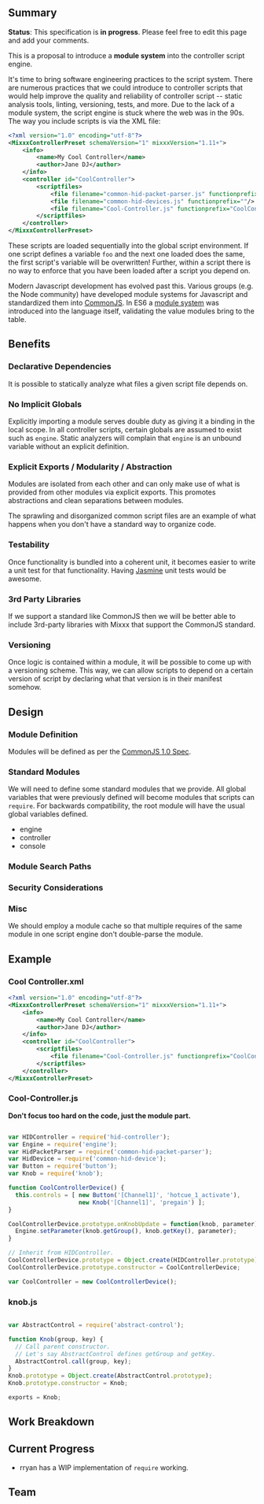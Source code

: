 ## Summary

**Status**: This specification is **in progress**. Please feel free to
edit this page and add your comments.

This is a proposal to introduce a **module system** into the controller
script engine.

It's time to bring software engineering practices to the script system.
There are numerous practices that we could introduce to controller
scripts that would help improve the quality and reliability of
controller script -- static analysis tools, linting, versioning, tests,
and more. Due to the lack of a module system, the script engine is stuck
where the web was in the 90s. The way you include scripts is via the XML
file:

``` xml
<?xml version="1.0" encoding="utf-8"?>
<MixxxControllerPreset schemaVersion="1" mixxxVersion="1.11+">
    <info>
        <name>My Cool Controller</name>
        <author>Jane DJ</author>
    </info>
    <controller id="CoolController">
        <scriptfiles>
            <file filename="common-hid-packet-parser.js" functionprefix=""/>
            <file filename="common-hid-devices.js" functionprefix=""/>
            <file filename="Cool-Controller.js" functionprefix="CoolController"/>
        </scriptfiles>
    </controller>
</MixxxControllerPreset>
```

These scripts are loaded sequentially into the global script
environment. If one script defines a variable `foo` and the next one
loaded does the same, the first script's variable will be overwritten\!
Further, within a script there is no way to enforce that you have been
loaded after a script you depend on.

Modern Javascript development has evolved past this. Various groups
(e.g. the Node community) have developed module systems for Javascript
and standardized them into [CommonJS](http://www.commonjs.org). In ES6 a
[module system](http://www.2ality.com/2014/09/es6-modules-final.html)
was introduced into the language itself, validating the value modules
bring to the table.

## Benefits

### Declarative Dependencies

It is possible to statically analyze what files a given script file
depends on.

### No Implicit Globals

Explicitly importing a module serves double duty as giving it a binding
in the local scope. In all controller scripts, certain globals are
assumed to exist such as `engine`. Static analyzers will complain that
`engine` is an unbound variable without an explicit definition.

### Explicit Exports / Modularity / Abstraction

Modules are isolated from each other and can only make use of what is
provided from other modules via explicit exports. This promotes
abstractions and clean separations between modules.

The sprawling and disorganized common script files are an example of
what happens when you don't have a standard way to organize code.

### Testability

Once functionality is bundled into a coherent unit, it becomes easier to
write a unit test for that functionality. Having
[Jasmine](https://github.com/jasmine/jasmine) unit tests would be
awesome.

### 3rd Party Libraries

If we support a standard like CommonJS then we will be better able to
include 3rd-party libraries with Mixxx that support the CommonJS
standard.

### Versioning

Once logic is contained within a module, it will be possible to come up
with a versioning scheme. This way, we can allow scripts to depend on a
certain version of script by declaring what that version is in their
manifest somehow.

## Design

### Module Definition

Modules will be defined as per the [CommonJS 1.0
Spec](http://www.commonjs.org/specs/modules/1.0/).

### Standard Modules

We will need to define some standard modules that we provide. All global
variables that were previously defined will become modules that scripts
can `require`. For backwards compatibility, the root module will have
the usual global variables defined.

  - engine
  - controller
  - console

### Module Search Paths

### Security Considerations

### Misc

We should employ a module cache so that multiple requires of the same
module in one script engine don't double-parse the module.

## Example

### Cool Controller.xml

``` xml
<?xml version="1.0" encoding="utf-8"?>
<MixxxControllerPreset schemaVersion="1" mixxxVersion="1.11+">
    <info>
        <name>My Cool Controller</name>
        <author>Jane DJ</author>
    </info>
    <controller id="CoolController">
        <scriptfiles>
            <file filename="Cool-Controller.js" functionprefix="CoolController"/>
        </scriptfiles>
    </controller>
</MixxxControllerPreset>
```

### Cool-Controller.js

**Don't focus too hard on the code, just the module part.**

``` javascript

var HIDController = require('hid-controller');
var Engine = require('engine');
var HidPacketParser = require('common-hid-packet-parser');
var HidDevice = require('common-hid-device');
var Button = require('button');
var Knob = require('knob');

function CoolControllerDevice() { 
  this.controls = [ new Button('[Channel1]', 'hotcue_1_activate'),
                    new Knob('[Channel1]', 'pregain') ];
}

CoolControllerDevice.prototype.onKnobUpdate = function(knob, parameter) {
  Engine.setParameter(knob.getGroup(), knob.getKey(), parameter); 
}

// Inherit from HIDController.
CoolControllerDevice.prototype = Object.create(HIDController.prototype);
CoolControllerDevice.prototype.constructor = CoolControllerDevice;

var CoolController = new CoolControllerDevice();
```

### knob.js

``` javascript

var AbstractControl = require('abstract-control');

function Knob(group, key) {
  // Call parent constructor. 
  // Let's say AbstractControl defines getGroup and getKey.
  AbstractControl.call(group, key);
}
Knob.prototype = Object.create(AbstractControl.prototype);
Knob.prototype.constructor = Knob;

exports = Knob;
```

## Work Breakdown

## Current Progress

  - rryan has a WIP implementation of `require` working.

## Team
